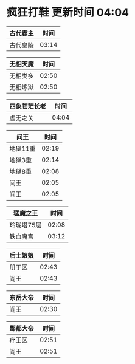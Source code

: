 # 疯狂打鞋 更新时间 04:04

| 古代霸主   | 时间    |
|--------|-------|
| 古代皇陵 | 03:14 |

| 无相天魔   | 时间    |
|--------|-------|
| 无相类多 | 02:50 |
| 无相炼狱 | 02:50 |

| 四象苍茫长老   | 时间    |
|--------|-------|
| 虚无之关 | 04:04 |

| 间王   | 时间    |
|--------|-------|
| 地狱11重 | 02:19 |
| 地狱3重 | 02:14 |
| 地狱8重 | 02:08 |
| 间王 | 02:05 |
| 阎王 | 02:05 |

| 猛魔之王   | 时间    |
|--------|-------|
| 玲珑塔75层 | 02:08 |
| 铁血魔宫 | 03:12 |

| 后土娘娘   | 时间    |
|--------|-------|
| 册于区 | 02:43 |
| 阎王 | 02:43 |

| 东岳大帝   | 时间    |
|--------|-------|
| 阎王 | 02:30 |

| 酆都大帝   | 时间    |
|--------|-------|
| 疗王区 | 02:51 |
| 阎王 | 02:51 |